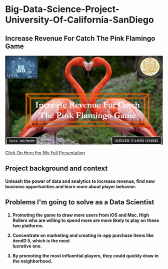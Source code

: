 # Big-Data-Science-Project-University-Of-California-SanDiego

<h2>
Increase Revenue For Catch The Pink Flamingo Game
</h2>

<p align="center">
<img src="https://github.com/kedibeki/Increase-Revenue-For-Catch-The-Pink-Flamingo-Game/blob/main/Cover%20Image.jpg" alt=""/>
</p>

[Click On Here For My Full Presentation](https://github.com/kedibeki/Increase-Revenue-For-Catch-The-Pink-Flamingo-Game/blob/main/Kedir%20Omer%20Increase%20Revenue%20For%20Catch%20The%20Pink%20Flamingo%20Game%20UC%20SanDiego.pdf)
 
<h2>
Project background and context
</h2>

 <h4>
Unleash the power of data and analytics to increase revenue, find new business opportunities and learn more about player behavior.
 </h4>

<h2>
Problems I'm going to solve as a Data Scientist
</h2>

<h4>
 
1. Promoting the game to draw more users from iOS and Mac. High Rollers who    are willing to spend 
   more are more likely to play on these two platforms.


2. Concentrate on marketing and creating in-app purchase items like itemID 5,  which is the most  
   lucrative one.

3. By promoting the most influential players, they could quickly draw in the neighborhood.
</h4>

